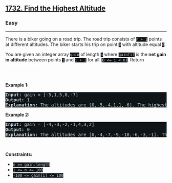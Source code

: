 <h2><a href="https://leetcode.com/problems/find-the-highest-altitude/">1732. Find the Highest Altitude</a></h2><h3>Easy</h3><hr><div><p>There is a biker going on a road trip. The road trip consists of <code style="background-color: rgb(14, 20, 23) !important; color: rgb(201, 213, 218) !important;">n + 1</code> points at different altitudes. The biker starts his trip on point <code style="background-color: rgb(14, 20, 23) !important; color: rgb(201, 213, 218) !important;">0</code> with altitude equal <code style="background-color: rgb(14, 20, 23) !important; color: rgb(201, 213, 218) !important;">0</code>.</p>

<p>You are given an integer array <code style="background-color: rgb(14, 20, 23) !important; color: rgb(201, 213, 218) !important;">gain</code> of length <code style="background-color: rgb(14, 20, 23) !important; color: rgb(201, 213, 218) !important;">n</code> where <code style="background-color: rgb(14, 20, 23) !important; color: rgb(201, 213, 218) !important;">gain[i]</code> is the <strong>net gain in altitude</strong> between points <code style="background-color: rgb(14, 20, 23) !important; color: rgb(201, 213, 218) !important;">i</code>​​​​​​ and <code style="background-color: rgb(14, 20, 23) !important; color: rgb(201, 213, 218) !important;">i + 1</code> for all (<code style="background-color: rgb(14, 20, 23) !important; color: rgb(201, 213, 218) !important;">0 &lt;= i &lt; n)</code>. Return <em style="color: rgb(255, 255, 255) !important;">the <strong>highest altitude</strong> of a point.</em></p>

<p>&nbsp;</p>
<p><strong>Example 1:</strong></p>

<pre style="background-color: rgb(14, 20, 23) !important; color: rgb(201, 213, 218) !important;"><strong>Input:</strong> gain = [-5,1,5,0,-7]
<strong>Output:</strong> 1
<strong>Explanation:</strong> The altitudes are [0,-5,-4,1,1,-6]. The highest is 1.
</pre>

<p><strong>Example 2:</strong></p>

<pre style="background-color: rgb(14, 20, 23) !important; color: rgb(201, 213, 218) !important;"><strong>Input:</strong> gain = [-4,-3,-2,-1,4,3,2]
<strong>Output:</strong> 0
<strong>Explanation:</strong> The altitudes are [0,-4,-7,-9,-10,-6,-3,-1]. The highest is 0.
</pre>

<p>&nbsp;</p>
<p><strong>Constraints:</strong></p>

<ul>
	<li><code style="background-color: rgb(14, 20, 23) !important; color: rgb(201, 213, 218) !important;">n == gain.length</code></li>
	<li><code style="background-color: rgb(14, 20, 23) !important; color: rgb(201, 213, 218) !important;">1 &lt;= n &lt;= 100</code></li>
	<li><code style="background-color: rgb(14, 20, 23) !important; color: rgb(201, 213, 218) !important;">-100 &lt;= gain[i] &lt;= 100</code></li>
</ul>
</div>